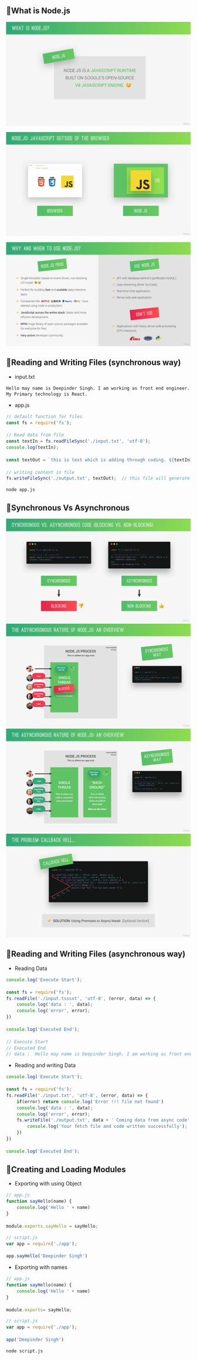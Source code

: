 ## 📘What is Node.js
![Image](images/what-is-node.jpg)

![Image](images/javascript-run-out-side.png)

![Image](./images/why-and-when-to-use-node-js.png)

## 📘Reading and Writing Files (synchronous way)

* input.txt
```
Hello may name is Deepinder Singh. I am working as front end engineer. My Primary technology is React.
```

* app.js
```js
// default function for files
const fs = require('fs');

// Read data from file
const textIn = fs.readFileSync('./input.txt', 'utf-8');
console.log(textIn);

const textOut = `this is text which is adding through coding. ${textIn}\n Created on ${Date.now()}`;

// writing content in file
fs.writeFileSync('./output.txt', textOut);  // this file will generate automatically
```

```
node app.js
```

## 📘Synchronous Vs Asynchronous

![Image](./images/sync-vs-async.png)
![Image](./images/sync-vs-async-1.png)
![Image](./images/sync-vs-async-2.png)
![Image](./images/sync-vs-async-3.png)

## 📘Reading and Writing Files (asynchronous way)
* Reading Data
```js
console.log('Execute Start');

const fs = require('fs');
fs.readFile('./input.tsssxt', 'utf-8', (error, data) => {
    console.log('data : ', data);
    console.log('error', error);
})

console.log('Executed End');

// Execute Start
// Executed End
// data :  Hello may name is Deepinder Singh. I am working as front end engineer. My Primary technology is React.
```
* Reading and writing Data
```js
console.log('Execute Start');

const fs = require('fs');
fs.readFile('./input.txt', 'utf-8', (error, data) => {
    if(error) return console.log('Error !!! file not found')
    console.log('data : ', data);
    console.log('error', error);
    fs.writeFile('./output.txt', data + ' Coming data from async code', 'utf-8', err => {
        console.log('Your fetch file and code written successfully');
    })
})

console.log('Executed End');
```














## 📘Creating and Loading Modules

* Exporting with using Object
```js
// app.js
function sayHello(name) {
    console.log('Hello ' + name)
}

module.exports.sayHello = sayHello;
```

```js
// script.js
var app = require('./app');

app.sayHello('Deepinder Singh')
```
* Exporting with names
```js
// app.js
function sayHello(name) {
    console.log('Hello ' + name)
}

module.exports= sayHello;
```

```js
// script.js
var app = require('./app');

app('Deepinder Singh')
```

```
node script.js
```
